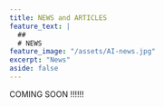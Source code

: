 ```yaml
---
title: NEWS and ARTICLES
feature_text: |
  ##          
  # NEWS
feature_image: "/assets/AI-news.jpg"
excerpt: "News"
aside: false
---
```


COMING SOON !!!!!!
